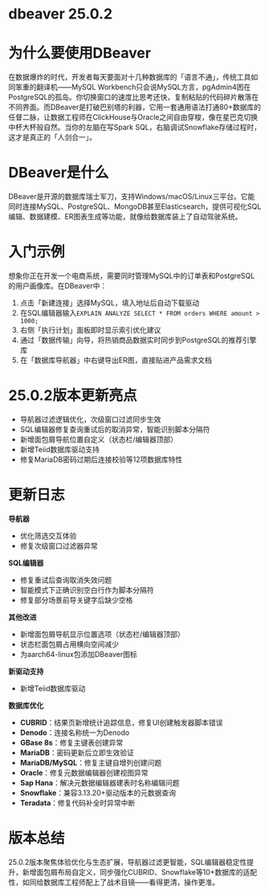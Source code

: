 # dbeaver 25.0.2
# 为什么要使用DBeaver  
在数据爆炸的时代，开发者每天要面对十几种数据库的「语言不通」，传统工具如同笨重的翻译机——MySQL Workbench只会说MySQL方言，pgAdmin4困在PostgreSQL的孤岛。你切换窗口的速度比思考还快，复制粘贴的代码碎片散落在不同界面。而DBeaver是打破巴别塔的利器，它用一套通用语法打通80+数据库的任督二脉，让数据工程师在ClickHouse与Oracle之间自由穿梭，像在星巴克切换中杯大杯般自然。当你的左脑在写Spark SQL，右脑调试Snowflake存储过程时，这才是真正的「人剑合一」。

# DBeaver是什么  
DBeaver是开源的数据库瑞士军刀，支持Windows/macOS/Linux三平台。它能同时连接MySQL、PostgreSQL、MongoDB甚至Elasticsearch，提供可视化SQL编辑、数据建模、ER图表生成等功能，就像给数据库装上了自动驾驶系统。

# 入门示例  
想象你正在开发一个电商系统，需要同时管理MySQL中的订单表和PostgreSQL的用户画像库。在DBeaver中：
1. 点击「新建连接」选择MySQL，填入地址后自动下载驱动
2. 在SQL编辑器输入`EXPLAIN ANALYZE SELECT * FROM orders WHERE amount > 1000;`
3. 右侧「执行计划」面板即时显示索引优化建议
4. 通过「数据传输」向导，将热销商品数据实时同步到PostgreSQL的推荐引擎库
5. 在「数据库导航器」中右键导出ER图，直接贴进产品需求文档

# 25.0.2版本更新亮点  
- 导航器过滤逻辑优化，次级窗口过滤同步生效  
- SQL编辑器修复查询重试后的取消异常，智能识别脚本分隔符  
- 新增面包屑导航位置自定义（状态栏/编辑器顶部）  
- 新增Teiid数据库驱动支持  
- 修复MariaDB密码过期后连接校验等12项数据库特性  

# 更新日志  

**导航器**  
- 优化筛选交互体验  
- 修复次级窗口过滤器异常  

**SQL编辑器**  
- 修复重试后查询取消失效问题  
- 智能模式下正确识别空白行作为脚本分隔符  
- 修复部分场景前导关键字后缺少空格  

**其他改进**  
- 新增面包屑导航显示位置选项（状态栏/编辑器顶部）  
- 状态栏面包屑占用横向空间减少  
- 为aarch64-linux包添加DBeaver图标  

**新驱动支持**  
- 新增Teiid数据库驱动  

**数据库优化**  
- **CUBRID**：结果页新增统计追踪信息，修复UI创建触发器脚本错误  
- **Denodo**：连接名称统一为Denodo  
- **GBase 8s**：修复主键表创建异常  
- **MariaDB**：密码更新后立即生效验证  
- **MariaDB/MySQL**：修复主键自增列创建问题  
- **Oracle**：修复元数据编辑器创建视图异常  
- **Sap Hana**：解决元数据编辑器建表时名称编辑问题  
- **Snowflake**：兼容3.13.20+驱动版本的元数据查询  
- **Teradata**：修复代码补全时异常中断  

# 版本总结  
25.0.2版本聚焦体验优化与生态扩展，导航器过滤更智能，SQL编辑器稳定性提升，新增面包屑布局自定义，同步强化CUBRID、Snowflake等10+数据库的适配性，如同给数据库工程师配上了战术目镜——看得更清，操作更准。
